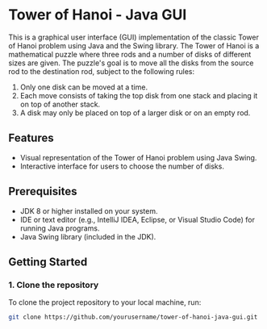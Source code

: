 # Tower of Hanoi - Java GUI

This is a graphical user interface (GUI) implementation of the classic Tower of Hanoi problem using Java and the Swing library. The Tower of Hanoi is a mathematical puzzle where three rods and a number of disks of different sizes are given. The puzzle's goal is to move all the disks from the source rod to the destination rod, subject to the following rules:
1. Only one disk can be moved at a time.
2. Each move consists of taking the top disk from one stack and placing it on top of another stack.
3. A disk may only be placed on top of a larger disk or on an empty rod.

## Features
- Visual representation of the Tower of Hanoi problem using Java Swing.
- Interactive interface for users to choose the number of disks.
  
## Prerequisites
- JDK 8 or higher installed on your system.
- IDE or text editor (e.g., IntelliJ IDEA, Eclipse, or Visual Studio Code) for running Java programs.
- Java Swing library (included in the JDK).

## Getting Started

### 1. Clone the repository
To clone the project repository to your local machine, run:

```bash
git clone https://github.com/yourusername/tower-of-hanoi-java-gui.git
